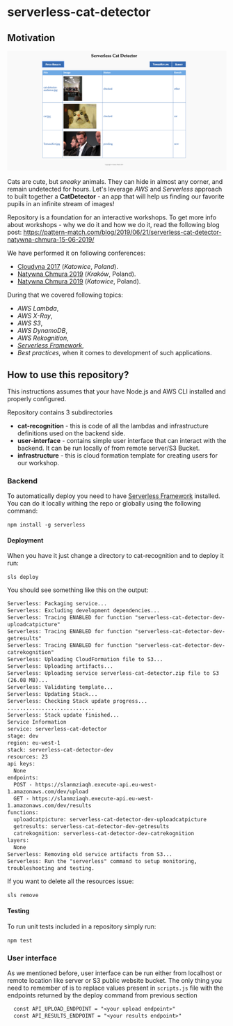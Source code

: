 # serverless-cat-detector

## Motivation

![UI sample](cat-detector-ui.png)

Cats are cute, but *sneaky* animals. They can hide in almost any corner, and remain undetected for hours. Let's leverage *AWS* and *Serverless* approach to built together a **CatDetector** - an app that will help us finding our favorite pupils in an infinite stream of images!

Repository is a foundation for an interactive workshops. To get more info about workshops - why we do it and how we do it, read the following blog post: https://pattern-match.com/blog/2019/06/21/serverless-cat-detector-natywna-chmura-15-06-2019/

We have performed it on following conferences:

- [Cloudyna 2017](https://cloudyna.net) (*Katowice*, *Poland*).
- [Natywna Chmura 2019](https://natywnachmura.pl/serverless-w-praktyce/) (*Kraków*, Poland).
- [Natywna Chmura 2019](https://evenea.pl/event/natywna-chmura-serverless-w-praktyce-katowice-10-2019) (*Katowice*, Poland).

During that we covered following topics:

- *AWS Lambda*,
- *AWS X-Ray*,
- *AWS S3*,
- *AWS DynamoDB*,
- *AWS Rekognition*,
- [*Serverless Framework*](https://serverless.com),
- *Best practices*, when it comes to development of such applications.

## How to use this repository?

This instructions assumes that your have Node.js and AWS CLI installed and properly configured. 

Repository contains 3 subdirectories
* **cat-recognition** - this is code of all the lambdas and infrastructure definitions used on the backend side.
* **user-interface** - contains simple user interface that can interact with the backend. It can be run locally of from remote server/S3 Bucket.
* **infrastructure** - this is cloud formation template for creating users for our workshop.

### Backend

To automatically deploy you need to have [Serverless Framework](https://serverless.com) installed. You can do it locally withing the repo or globally using the following command:

`npm install -g serverless`

#### Deployment
When you have it just change a directory to cat-recognition and to deploy it run:

`sls deploy`

You should see something like this on the output:

```
Serverless: Packaging service...
Serverless: Excluding development dependencies...
Serverless: Tracing ENABLED for function "serverless-cat-detector-dev-uploadcatpicture"
Serverless: Tracing ENABLED for function "serverless-cat-detector-dev-getresults"
Serverless: Tracing ENABLED for function "serverless-cat-detector-dev-catrekognition"
Serverless: Uploading CloudFormation file to S3...
Serverless: Uploading artifacts...
Serverless: Uploading service serverless-cat-detector.zip file to S3 (26.08 MB)...
Serverless: Validating template...
Serverless: Updating Stack...
Serverless: Checking Stack update progress...
............................
Serverless: Stack update finished...
Service Information
service: serverless-cat-detector
stage: dev
region: eu-west-1
stack: serverless-cat-detector-dev
resources: 23
api keys:
  None
endpoints:
  POST - https://slanmziaqh.execute-api.eu-west-1.amazonaws.com/dev/upload
  GET - https://slanmziaqh.execute-api.eu-west-1.amazonaws.com/dev/results
functions:
  uploadcatpicture: serverless-cat-detector-dev-uploadcatpicture
  getresults: serverless-cat-detector-dev-getresults
  catrekognition: serverless-cat-detector-dev-catrekognition
layers:
  None
Serverless: Removing old service artifacts from S3...
Serverless: Run the "serverless" command to setup monitoring, troubleshooting and testing.
```

If you want to delete all the resources issue:

`sls remove`

#### Testing

To run unit tests included in a repository simply run:

`npm test`

### User interface

As we mentioned before, user interface can be run either from localhost or remote location like server or S3 public website bucket. The only thing you need to remember of is to replace values present in `scripts.js` file with the endpoints returned by the deploy command from previous section

```
  const API_UPLOAD_ENDPOINT = "<your upload endpoint>"
  const API_RESULTS_ENDPOINT = "<your results endpoint>"
```
